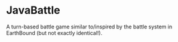 # JavaBattle
A turn-based battle game similar to/inspired by the battle system in EarthBound (but not exactly identical!).
